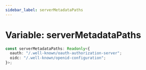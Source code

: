 ```yaml
---
sidebar_label: serverMetadataPaths
---
```


# Variable: serverMetadataPaths

```ts
const serverMetadataPaths: Readonly<{
  oauth: "/.well-known/oauth-authorization-server";
  oidc: "/.well-known/openid-configuration";
}>;
```
